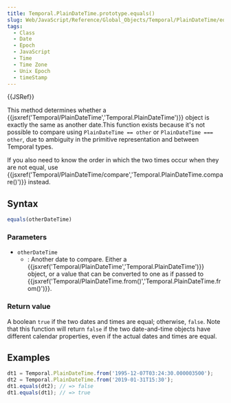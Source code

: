 ```yaml
---
title: Temporal.PlainDateTime.prototype.equals()
slug: Web/JavaScript/Reference/Global_Objects/Temporal/PlainDateTime/equals
tags:
  - Class
  - Date
  - Epoch
  - JavaScript
  - Time
  - Time Zone
  - Unix Epoch
  - timeStamp
---
```

{{JSRef}}

This method determines whether a
{{jsxref('Temporal/PlainDateTime','Temporal.PlainDateTime')}}
object is exactly the same as another date.This function exists because it's not
possible to compare using `PlainDateTime == other` or `PlainDateTime === other`,
due to ambiguity in the primitive representation and between Temporal types.

If you also need to know the order in which the two times occur when they are
not equal, use
{{jsxref('Temporal/PlainDateTime/compare','Temporal.PlainDateTime.compare()')}}
instead.

## Syntax

```js
equals(otherDateTime)
```

### Parameters

- `otherDateTime`
  - : Another date to compare. Either a
    {{jsxref('Temporal/PlainDateTime','Temporal.PlainDateTime')}}
    object, or a value that can be converted to one as if passed to
    {{jsxref('Temporal/PlainDateTime.from()','Temporal.PlainDateTime.from()')}}.

### Return value

A boolean `true` if the two dates and times are equal; otherwise, `false`. Note
that this function will return `false` if the two date-and-time objects have
different calendar properties, even if the actual dates and times are equal.

## Examples

```js
dt1 = Temporal.PlainDateTime.from('1995-12-07T03:24:30.000003500');
dt2 = Temporal.PlainDateTime.from('2019-01-31T15:30');
dt1.equals(dt2); // => false
dt1.equals(dt1); // => true
```
